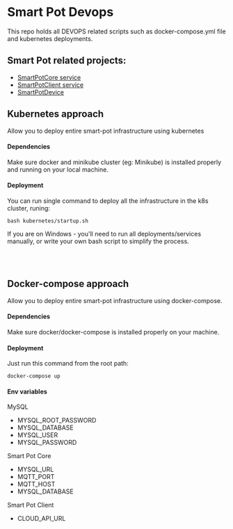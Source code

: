 # Smart Pot Devops
This repo holds all DEVOPS related scripts such as docker-compose.yml file and kubernetes deployments.

## Smart Pot related projects: 

* [SmartPotCore service][smart-pot-core-service]
* [SmartPotClient service][smart-pot-client-service]
* [SmartPotDevice][smart-pot-device]

## Kubernetes approach
Allow you to deploy entire smart-pot infrastructure using kubernetes

#### Dependencies
Make sure docker and minikube cluster (eg: Minikube) is installed properly and running on your local machine.

#### Deployment 
 
You can run single command to deploy all the infrastructure in the k8s cluster, runing:
```
bash kubernetes/startup.sh 
```

If you are on Windows - you'll need to run all deployments/services manually, or write your own bash script to simplify the process.


<br>
<br>

## Docker-compose approach

Allow you to deploy entire smart-pot infrastructure using docker-compose.

#### Dependencies 

Make sure docker/docker-compose is installed properly on your machine.

#### Deployment 
 
Just run this command from the root path: 
```
docker-compose up
```

#### Env variables

MySQL 
* MYSQL_ROOT_PASSWORD
* MYSQL_DATABASE
* MYSQL_USER
* MYSQL_PASSWORD

Smart Pot Core 
* MYSQL_URL
* MQTT_PORT
* MQTT_HOST
* MYSQL_DATABASE

Smart Pot Client
* CLOUD_API_URL


[smart-pot-core-service]: https://github.com/borulchenko/smart-pot-core
[smart-pot-client-service]: https://github.com/borulchenko/smart-pot-client
[smart-pot-device]: https://github.com/borulchenko/smart-pot-device
